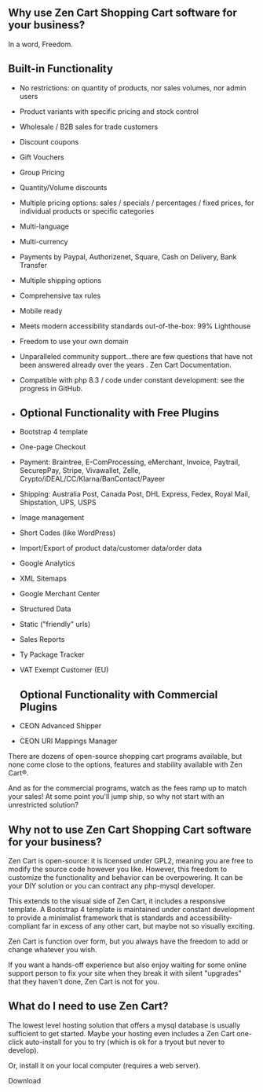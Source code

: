 ## Why use Zen Cart Shopping Cart software for your business?

In a word, Freedom.

## Built-in Functionality
- No restrictions: on quantity of products, nor sales volumes, nor admin users
- Product variants with specific pricing and stock control
- Wholesale / B2B sales for trade customers
- Discount coupons
- Gift Vouchers
- Group Pricing
- Quantity/Volume discounts
- Multiple pricing options: sales / specials / percentages / fixed prices, for individual products or specific categories
- Multi-language
- Multi-currency
- Payments by Paypal, Authorizenet, Square, Cash on Delivery, Bank Transfer
- Multiple shipping options
- Comprehensive tax rules
- Mobile ready
- Meets modern accessibility standards out-of-the-box: 99% Lighthouse
- Freedom to use your own domain
- Unparalleled community support...there are few questions that have not been answered already over the years . Zen Cart Documentation.
- Compatible with php 8.3 / code under constant development: see the progress in GitHub.
- 
  ## Optional Functionality with Free Plugins
- Bootstrap 4 template 
- One-page Checkout
- Payment: Braintree, E-ComProcessing, eMerchant, Invoice, Paytrail, SecurepPay, Stripe, Vivawallet, Zelle, Crypto/iDEAL/CC/Klarna/BanContact/Payeer
- Shipping: Australia Post, Canada Post, DHL Express, Fedex, Royal Mail, Shipstation, UPS, USPS
- Image management
- Short Codes (like WordPress)
- Import/Export of product data/customer data/order data
- Google Analytics
- XML Sitemaps
- Google Merchant Center
- Structured Data
- Static ("friendly" urls)
- Sales Reports
- Ty Package Tracker
- VAT Exempt Customer (EU)

  ## Optional Functionality with Commercial Plugins
- CEON Advanced Shipper
- CEON URI Mappings Manager

There are dozens of open-source shopping cart programs available, but none come close to the options, features and stability available with Zen Cart®.

And as for the commercial programs, watch as the fees ramp up to match your sales! At some point you'll jump ship, so why not start with an unrestricted solution?

## Why not to use Zen Cart Shopping Cart software for your business?

Zen Cart is open-source: it is licensed under GPL2, meaning you are free to modify the source code however you like. However, this freedom to customize the functionality and behavior can be overpowering. It can be your DIY solution or you can contract any php-mysql developer.

This extends to the visual side of Zen Cart, it includes a responsive template. A Bootstrap 4 template is maintained under constant development to provide a minimalist framework that is standards and accessibility-compliant far in excess of any other cart, but maybe not so visually exciting.

Zen Cart is function over form, but you always have the freedom to add or change whatever you wish.

If you want a hands-off experience but also enjoy waiting for some online support person to fix your site when they break it with silent "upgrades" that they haven't done, Zen Cart is not for you.

## What do I need to use Zen Cart?

The lowest level hosting solution that offers a mysql database is usually sufficient to get started. Maybe your hosting even includes a Zen Cart one-click auto-install for you to try (which is ok for a tryout but never to develop).

Or, install it on your local computer (requires a web server).

Download
